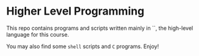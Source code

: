 # Higher Level Programming
This repo contains programs and scripts written mainly in ``, the high-level language for this course.

You may also find some `shell` scripts and `C` programs. Enjoy!
